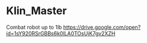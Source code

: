 # Klin_Master
  Combat robot up to 1lb
  https://drive.google.com/open?id=1sY920RSrGBBs6k0lLA0TOsUjK7gv2XZH

